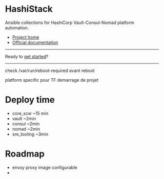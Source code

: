 # HashiStack

Ansible collections for HashiCorp Vault-Consul-Nomad platform automation.

* [Project home](https://github.com/wescale/hashistack)
* [Official documentation](https://hashistack.rtfd.io)

----

Ready to [get started](howto/get_started.md)?

----

check /var/run/reboot-required avant reboot

platform specific pour TF
demarrage de projet

# Deploy time

* core_scw ~15 min
* vault ~2min
* consul ~2min
* nomad ~2min
* sre_tooling ~3min

# Roadmap

* envoy proxy image configurable
* 
